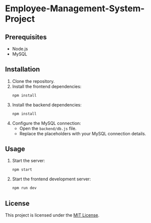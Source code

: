 # Employee-Management-System-Project

## Prerequisites

- Node.js 
- MySQL 

## Installation

1. Clone the repository.
2. Install the frontend dependencies:
    ```bash
    npm install
    ```
3. Install the backend dependencies:
    ```bash
    npm install
    ```
4. Configure the MySQL connection:
    - Open the `backend/db.js` file.
    - Replace the placeholders with your MySQL connection details.

## Usage

1. Start the server:
    ```bash
    npm start
    ```
2. Start the frontend development server:
    ```bash
    npm run dev
    ```


## License

This project is licensed under the [MIT License](link-to-license-file).
